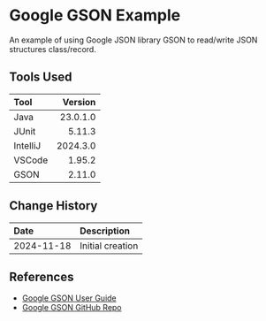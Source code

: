 # Google GSON Example
An example of using Google JSON library GSON to read/write JSON structures class/record.
## Tools Used

| Tool     |  Version |
|:---------|---------:|
| Java     | 23.0.1.0 |
| JUnit    |   5.11.3 |
| IntelliJ | 2024.3.0 |
| VSCode   |   1.95.2 |
| GSON     |   2.11.0 |

## Change History

| Date       | Description                                                                  |
|:-----------|:-----------------------------------------------------------------------------|
| 2024-11-18 | Initial creation                                                             |

## References
* [Google GSON User Guide](https://github.com/google/gson/blob/main/UserGuide.md)
* [Google GSON GitHub Repo](https://github.com/google/gson)

